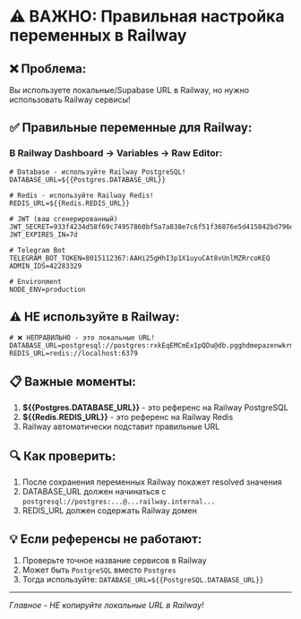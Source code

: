 # ⚠️ ВАЖНО: Правильная настройка переменных в Railway

## ❌ Проблема:
Вы используете локальные/Supabase URL в Railway, но нужно использовать Railway сервисы!

## ✅ Правильные переменные для Railway:

### В Railway Dashboard → Variables → Raw Editor:

```env
# Database - используйте Railway PostgreSQL!
DATABASE_URL=${{Postgres.DATABASE_URL}}

# Redis - используйте Railway Redis!
REDIS_URL=${{Redis.REDIS_URL}}

# JWT (ваш сгенерированный)
JWT_SECRET=933f4234d58f69c74957860bf5a7a838e7c6f51f36876e5d415842bd796d6b5e
JWT_EXPIRES_IN=7d

# Telegram Bot
TELEGRAM_BOT_TOKEN=8015112367:AAHi25gHhI3p1X1uyuCAt8vUnlMZRrcoKEQ
ADMIN_IDS=42283329

# Environment
NODE_ENV=production
```

## ⚠️ НЕ используйте в Railway:
```
# ❌ НЕПРАВИЛЬНО - это локальные URL!
DATABASE_URL=postgresql://postgres:rxkEqEMCmEx1pQDu@db.pgghdmepazenwkrmagvy.supabase.co:5432/postgres
REDIS_URL=redis://localhost:6379
```

## 📋 Важные моменты:

1. **${{Postgres.DATABASE_URL}}** - это референс на Railway PostgreSQL
2. **${{Redis.REDIS_URL}}** - это референс на Railway Redis
3. Railway автоматически подставит правильные URL

## 🔍 Как проверить:

1. После сохранения переменных Railway покажет resolved значения
2. DATABASE_URL должен начинаться с `postgresql://postgres:...@...railway.internal...`
3. REDIS_URL должен содержать Railway домен

## 💡 Если референсы не работают:

1. Проверьте точное название сервисов в Railway
2. Может быть `PostgreSQL` вместо `Postgres`
3. Тогда используйте: `DATABASE_URL=${{PostgreSQL.DATABASE_URL}}`

---
*Главное - НЕ копируйте локальные URL в Railway!*

